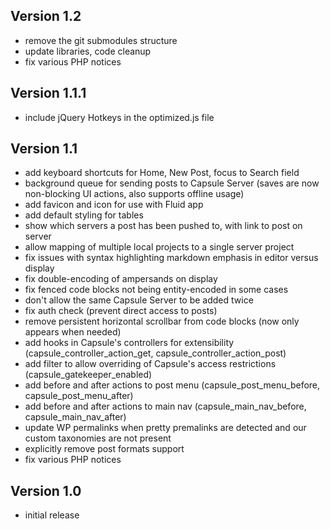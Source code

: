 ## Version 1.2

- remove the git submodules structure
- update libraries, code cleanup
- fix various PHP notices

## Version 1.1.1

- include jQuery Hotkeys in the optimized.js file

## Version 1.1

- add keyboard shortcuts for Home, New Post, focus to Search field
- background queue for sending posts to Capsule Server (saves are now non-blocking UI actions, also supports offline usage)
- add favicon and icon for use with Fluid app
- add default styling for tables
- show which servers a post has been pushed to, with link to post on server
- allow mapping of multiple local projects to a single server project
- fix issues with syntax highlighting markdown emphasis in editor versus display
- fix double-encoding of ampersands on display
- fix fenced code blocks not being entity-encoded in some cases
- don't allow the same Capsule Server to be added twice
- fix auth check (prevent direct access to posts)
- remove persistent horizontal scrollbar from code blocks (now only appears when needed)
- add hooks in Capsule's controllers for extensibility (capsule_controller_action_get, capsule_controller_action_post)
- add filter to allow overriding of Capsule's access restrictions (capsule_gatekeeper_enabled)
- add before and after actions to post menu (capsule_post_menu_before, capsule_post_menu_after)
- add before and after actions to main nav (capsule_main_nav_before, capsule_main_nav_after)
- update WP permalinks when pretty premalinks are detected and our custom taxonomies are not present
- explicitly remove post formats support
- fix various PHP notices

## Version 1.0

- initial release
